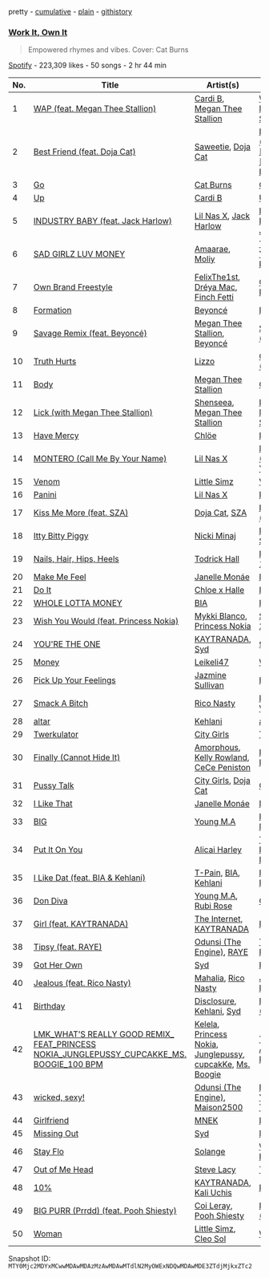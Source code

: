 pretty - [cumulative](/playlists/cumulative/37i9dQZF1DXbmCTvLQy5AO.md) - [plain](/playlists/plain/37i9dQZF1DXbmCTvLQy5AO) - [githistory](https://github.githistory.xyz/mackorone/spotify-playlist-archive/blob/main/playlists/plain/37i9dQZF1DXbmCTvLQy5AO)

### [Work It, Own It](https://open.spotify.com/playlist/37i9dQZF1DXbmCTvLQy5AO)

> Empowered rhymes and vibes\. Cover: Cat Burns

[Spotify](https://open.spotify.com/user/spotify) - 223,309 likes - 50 songs - 2 hr 44 min

| No. | Title | Artist(s) | Album | Length |
|---|---|---|---|---|
| 1 | [WAP \(feat\. Megan Thee Stallion\)](https://open.spotify.com/track/4Oun2ylbjFKMPTiaSbbCih) | [Cardi B](https://open.spotify.com/artist/4kYSro6naA4h99UJvo89HB), [Megan Thee Stallion](https://open.spotify.com/artist/181bsRPaVXVlUKXrxwZfHK) | [WAP \(feat\. Megan Thee Stallion\)](https://open.spotify.com/album/2ogiazbrNEx0kQHGl5ZBTQ) | 3:07 |
| 2 | [Best Friend \(feat\. Doja Cat\)](https://open.spotify.com/track/20BOju91NaEFK5Py4VJ2pp) | [Saweetie](https://open.spotify.com/artist/6cK3NBO6uP7hh0oyuVELFl), [Doja Cat](https://open.spotify.com/artist/5cj0lLjcoR7YOSnhnX0Po5) | [Best Friend \(feat\. Doja Cat\) \[Remix EP\] \[Extended Edition\]](https://open.spotify.com/album/0DqDdZGSQkWQiE0TzBqeLA) | 2:35 |
| 3 | [Go](https://open.spotify.com/track/4VtRHZ4tBDHaWltVAytlLY) | [Cat Burns](https://open.spotify.com/artist/6WFDpw4u23uSpon4BHvFRn) | [Go](https://open.spotify.com/album/7KfrkeW0bJx9w3Wak4PGX2) | 3:35 |
| 4 | [Up](https://open.spotify.com/track/1XXimziG1uhM0eDNCZCrUl) | [Cardi B](https://open.spotify.com/artist/4kYSro6naA4h99UJvo89HB) | [Up](https://open.spotify.com/album/5BNrcvfbLyADks4RXPW7VP) | 2:36 |
| 5 | [INDUSTRY BABY \(feat\. Jack Harlow\)](https://open.spotify.com/track/27NovPIUIRrOZoCHxABJwK) | [Lil Nas X](https://open.spotify.com/artist/7jVv8c5Fj3E9VhNjxT4snq), [Jack Harlow](https://open.spotify.com/artist/2LIk90788K0zvyj2JJVwkJ) | [INDUSTRY BABY \(feat\. Jack Harlow\)](https://open.spotify.com/album/622NFw5Yk0OReMJ2XWcXUh) | 3:32 |
| 6 | [SAD GIRLZ LUV MONEY](https://open.spotify.com/track/2pgDBO0ZAgvye7joSmdDm8) | [Amaarae](https://open.spotify.com/artist/21UPYSRWFKwtqvSAnFnSvS), [Moliy](https://open.spotify.com/artist/2hVWBpjLW4Q7fboYz2pVYK) | [THE ANGEL YOU DON'T KNOW](https://open.spotify.com/album/1cceIhCQ8R79pwy8jbZFqE) | 3:16 |
| 7 | [Own Brand Freestyle](https://open.spotify.com/track/6Jzdxguk63s6CVVXHIrQ0x) | [FelixThe1st](https://open.spotify.com/artist/0E9Cff6GTVY5SoIYxvy5Zg), [Dréya Mac](https://open.spotify.com/artist/03AVZyE7WnmLY4rTL1s0RP), [Finch Fetti](https://open.spotify.com/artist/5lup4fypQIoHxiE67ue1yi) | [Own Brand Freestyle](https://open.spotify.com/album/7lR5tiB0EL8xr8HodoIXg7) | 2:33 |
| 8 | [Formation](https://open.spotify.com/track/6g0Orsxv6glTJCt4cHsRsQ) | [Beyoncé](https://open.spotify.com/artist/6vWDO969PvNqNYHIOW5v0m) | [Lemonade](https://open.spotify.com/album/7dK54iZuOxXFarGhXwEXfF) | 3:26 |
| 9 | [Savage Remix \(feat\. Beyoncé\)](https://open.spotify.com/track/5v4GgrXPMghOnBBLmveLac) | [Megan Thee Stallion](https://open.spotify.com/artist/181bsRPaVXVlUKXrxwZfHK), [Beyoncé](https://open.spotify.com/artist/6vWDO969PvNqNYHIOW5v0m) | [Savage Remix \(feat\. Beyoncé\)](https://open.spotify.com/album/6M4VOF1ExBRii1x20Pk0GR) | 4:02 |
| 10 | [Truth Hurts](https://open.spotify.com/track/3HWzoMvoF3TQfYg4UPszDq) | [Lizzo](https://open.spotify.com/artist/56oDRnqbIiwx4mymNEv7dS) | [Cuz I Love You \(Super Deluxe\)](https://open.spotify.com/album/2KJjOBX280F3hZZE1xO33O) | 2:53 |
| 11 | [Body](https://open.spotify.com/track/0A1hoCfMLkiAgvhWkkucJa) | [Megan Thee Stallion](https://open.spotify.com/artist/181bsRPaVXVlUKXrxwZfHK) | [Good News](https://open.spotify.com/album/0KjckH1EE6HRRurMIXSc0r) | 2:51 |
| 12 | [Lick \(with Megan Thee Stallion\)](https://open.spotify.com/track/0Ky1dUtWUl9WvaAuXrqWU1) | [Shenseea](https://open.spotify.com/artist/1OFOShsIbhy1l5x73yuVyB), [Megan Thee Stallion](https://open.spotify.com/artist/181bsRPaVXVlUKXrxwZfHK) | [Lick \(with Megan Thee Stallion\)](https://open.spotify.com/album/5Hab2rAzF8c8tEQxmRKrrL) | 2:46 |
| 13 | [Have Mercy](https://open.spotify.com/track/5SixeLvPsYpk7qq9lo5xYg) | [Chlöe](https://open.spotify.com/artist/1FtBEIWAwvw5ymBen5GICR) | [Have Mercy](https://open.spotify.com/album/4N8qhDeqx8AHoEhMnYEC2Y) | 2:28 |
| 14 | [MONTERO \(Call Me By Your Name\)](https://open.spotify.com/track/67BtfxlNbhBmCDR2L2l8qd) | [Lil Nas X](https://open.spotify.com/artist/7jVv8c5Fj3E9VhNjxT4snq) | [MONTERO \(Call Me By Your Name\)](https://open.spotify.com/album/2Hjcfw8zHN4dJDZJGOzLd6) | 2:17 |
| 15 | [Venom](https://open.spotify.com/track/4WaaWczlVb1UJ24LILsR4C) | [Little Simz](https://open.spotify.com/artist/6eXZu6O7nAUA5z6vLV8NKI) | [Venom](https://open.spotify.com/album/3h7qY0r0PNgNUS838NqgGv) | 2:34 |
| 16 | [Panini](https://open.spotify.com/track/1000nHvUdawXuUHgBod4Wv) | [Lil Nas X](https://open.spotify.com/artist/7jVv8c5Fj3E9VhNjxT4snq) | [Panini](https://open.spotify.com/album/71BrrQxz8mZAneNSDE9Lov) | 1:54 |
| 17 | [Kiss Me More \(feat\. SZA\)](https://open.spotify.com/track/748mdHapucXQri7IAO8yFK) | [Doja Cat](https://open.spotify.com/artist/5cj0lLjcoR7YOSnhnX0Po5), [SZA](https://open.spotify.com/artist/7tYKF4w9nC0nq9CsPZTHyP) | [Kiss Me More \(feat\. SZA\)](https://open.spotify.com/album/1OnzqJTL9bwe4kvaLxRYxt) | 3:28 |
| 18 | [Itty Bitty Piggy](https://open.spotify.com/track/1uYxHHZBRliM9cNzCxq93g) | [Nicki Minaj](https://open.spotify.com/artist/0hCNtLu0JehylgoiP8L4Gh) | [Beam Me Up Scotty](https://open.spotify.com/album/2upw5IrzeqKApIQZyx5o6r) | 4:06 |
| 19 | [Nails, Hair, Hips, Heels](https://open.spotify.com/track/0nzsxcMmkFwfLB8IJ6Ok9g) | [Todrick Hall](https://open.spotify.com/artist/0gBvuNzrFCOVaiyKexoYMH) | [Haus Party, Pt\. 1](https://open.spotify.com/album/35sdN1DEfjFcOATBtQwHxt) | 3:56 |
| 20 | [Make Me Feel](https://open.spotify.com/track/5gW5dSy3vXJxgzma4rQuzH) | [Janelle Monáe](https://open.spotify.com/artist/6ueGR6SWhUJfvEhqkvMsVs) | [Dirty Computer](https://open.spotify.com/album/2PjlaxlMunGOUvcRzlTbtE) | 3:14 |
| 21 | [Do It](https://open.spotify.com/track/1bRjwdtScY2eMe9uMmsOkG) | [Chloe x Halle](https://open.spotify.com/artist/0AsThoR4KZSVktALiNcQwW) | [Do It](https://open.spotify.com/album/3qv9FlK79TvW61dCRd1f76) | 2:56 |
| 22 | [WHOLE LOTTA MONEY](https://open.spotify.com/track/5yorXJWdBan1Vlh116ZtQ7) | [BIA](https://open.spotify.com/artist/6veh5zbFpm31XsPdjBgPER) | [FOR CERTAIN](https://open.spotify.com/album/5B857SgrQIAmcJGj0sFOSg) | 2:36 |
| 23 | [Wish You Would \(feat\. Princess Nokia\)](https://open.spotify.com/track/0XsCES6ZULNT2cfAuMzfp2) | [Mykki Blanco](https://open.spotify.com/artist/2tSv9mEQSuNVMGr9qjYfkr), [Princess Nokia](https://open.spotify.com/artist/6lay1nwbE6hTx1jivysUAL) | [Spring/Summer 2014](https://open.spotify.com/album/4C8Tr5NjjrfkuJgdV0sKNI) | 2:52 |
| 24 | [YOU'RE THE ONE](https://open.spotify.com/track/70kdJnm1X6eEM8DbWa8Mnc) | [KAYTRANADA](https://open.spotify.com/artist/6qgnBH6iDM91ipVXv28OMu), [Syd](https://open.spotify.com/artist/3jk39CGeaaSO3FPKNx1RUx) | [99.9%](https://open.spotify.com/album/6JD4Qerb8IcaAzFgpFw0sa) | 3:47 |
| 25 | [Money](https://open.spotify.com/track/7wfQfnNFGWLD0BzcDngCRg) | [Leikeli47](https://open.spotify.com/artist/0DtXHIvJ8NWBg5pGvsgWnR) | [Wash & Set](https://open.spotify.com/album/1VAZdFNZ1t5BYugJ3NfaZh) | 2:55 |
| 26 | [Pick Up Your Feelings](https://open.spotify.com/track/2I7CJZLo2nDqGuzZJA1XlZ) | [Jazmine Sullivan](https://open.spotify.com/artist/7gSjFKpVmDgC2MMsnN8CYq) | [Heaux Tales](https://open.spotify.com/album/1btIckWsQDd7fAx0BBZF0n) | 3:49 |
| 27 | [Smack A Bitch](https://open.spotify.com/track/3Zm27XyCDoAqHMGte5ydxQ) | [Rico Nasty](https://open.spotify.com/artist/2OaHYHb2XcFPvqL3VsyPzU) | [Nightmare Vacation](https://open.spotify.com/album/6mlRdEExXqk8Git4nghBSL) | 2:18 |
| 28 | [altar](https://open.spotify.com/track/501mFwKeLnybf8JO3XL66O) | [Kehlani](https://open.spotify.com/artist/0cGUm45nv7Z6M6qdXYQGTX) | [altar](https://open.spotify.com/album/7aQ67hIkvYTPsXFEPL6CyI) | 4:03 |
| 29 | [Twerkulator](https://open.spotify.com/track/2Ty7EDf9XLYzEUqEIwJfDC) | [City Girls](https://open.spotify.com/artist/37hAfseJWi0G3Scife12Il) | [Twerkulator](https://open.spotify.com/album/0UMsQl5qJZAjhcj2985joB) | 2:18 |
| 30 | [Finally \(Cannot Hide It\)](https://open.spotify.com/track/24gGzXklm7S16b9rcYUpGm) | [Amorphous](https://open.spotify.com/artist/2mvAbMVwkxiZWJXjorKpdK), [Kelly Rowland](https://open.spotify.com/artist/3AuMNF8rQAKOzjYppFNAoB), [CeCe Peniston](https://open.spotify.com/artist/5UoVLCWzOKMIJ9iioof9OD) | [Finally \(Cannot Hide It\)](https://open.spotify.com/album/4W1lA9h8HeDNOLdDxupSHl) | 3:24 |
| 31 | [Pussy Talk](https://open.spotify.com/track/5EzL7hGT9g2Tvqsy158Lu9) | [City Girls](https://open.spotify.com/artist/37hAfseJWi0G3Scife12Il), [Doja Cat](https://open.spotify.com/artist/5cj0lLjcoR7YOSnhnX0Po5) | [City On Lock](https://open.spotify.com/album/4VzVHSPoh9MP85THaTfYpN) | 3:38 |
| 32 | [I Like That](https://open.spotify.com/track/2EznBGrlmx9wBeYgyDojsA) | [Janelle Monáe](https://open.spotify.com/artist/6ueGR6SWhUJfvEhqkvMsVs) | [Dirty Computer](https://open.spotify.com/album/2PjlaxlMunGOUvcRzlTbtE) | 3:20 |
| 33 | [BIG](https://open.spotify.com/track/7cyeGclH71MayOuQ7qtLFl) | [Young M.A](https://open.spotify.com/artist/7LvoDJUNGnOrPdGRzVtOJ9) | [Herstory in the Making](https://open.spotify.com/album/1F1JJHhqMo5DETJkesqGpG) | 3:45 |
| 34 | [Put It On You](https://open.spotify.com/track/7h4h6wl9unB1dIoRsxA1Yw) | [Alicai Harley](https://open.spotify.com/artist/4HIgMgldxGG0v8nSDWJrnh) | [The Red Room Intro \(Yard Gyal Inna Britain\)](https://open.spotify.com/album/0x2r34IBmG1VXaOZK7TRTH) | 3:05 |
| 35 | [I Like Dat \(feat\. BIA & Kehlani\)](https://open.spotify.com/track/3e1C4xcn4REvbAa7M6VshF) | [T\-Pain](https://open.spotify.com/artist/3aQeKQSyrW4qWr35idm0cy), [BIA](https://open.spotify.com/artist/6veh5zbFpm31XsPdjBgPER), [Kehlani](https://open.spotify.com/artist/0cGUm45nv7Z6M6qdXYQGTX) | [I Like Dat \(feat\. BIA & Kehlani\)](https://open.spotify.com/album/6j46dFtnzrjKNAmfcEtpKJ) | 4:43 |
| 36 | [Don Diva](https://open.spotify.com/track/07hzPXzmVs98M0eRsCINt1) | [Young M.A](https://open.spotify.com/artist/7LvoDJUNGnOrPdGRzVtOJ9), [Rubi Rose](https://open.spotify.com/artist/1DGAqC29aw0FpJCejAehVk) | [Off the Yak](https://open.spotify.com/album/3jS5p3u5bK0OYq9BQKa6PN) | 3:03 |
| 37 | [Girl \(feat\. KAYTRANADA\)](https://open.spotify.com/track/3PFaFVWq5wucLu6s4baj9D) | [The Internet](https://open.spotify.com/artist/7GN9PivdemQRKjDt4z5Zv8), [KAYTRANADA](https://open.spotify.com/artist/6qgnBH6iDM91ipVXv28OMu) | [Ego Death](https://open.spotify.com/album/69g3CtOVg98TPOwqmI2K7Q) | 6:55 |
| 38 | [Tipsy \(feat\. RAYE\)](https://open.spotify.com/track/5Wt7ngK753xBhSjb9lRfSR) | [Odunsi \(The Engine\)](https://open.spotify.com/artist/3QAWvRmq1TMLuNtDKVyRaW), [RAYE](https://open.spotify.com/artist/5KKpBU5eC2tJDzf0wmlRp2) | [Tipsy \(feat\. RAYE\)](https://open.spotify.com/album/5vTEYsgyE0C0ADqZo0Qy3F) | 3:28 |
| 39 | [Got Her Own](https://open.spotify.com/track/5s7REbEOo8rf3qeC0A7vVS) | [Syd](https://open.spotify.com/artist/3jk39CGeaaSO3FPKNx1RUx) | [Fin](https://open.spotify.com/album/59Bbr32pMTFHlUb8Nv1Kr0) | 3:05 |
| 40 | [Jealous \(feat\. Rico Nasty\)](https://open.spotify.com/track/0IIn18QlxCeUpLPRaR6a7K) | [Mahalia](https://open.spotify.com/artist/16rCzZOMQX7P8Kmn5YKexI), [Rico Nasty](https://open.spotify.com/artist/2OaHYHb2XcFPvqL3VsyPzU) | [Jealous \(feat\. Rico Nasty\)](https://open.spotify.com/album/2SNoIwHcpdsPWq8SuoqG3p) | 3:19 |
| 41 | [Birthday](https://open.spotify.com/track/1LnEy9O3sYTeO6KiPHKGHq) | [Disclosure](https://open.spotify.com/artist/6nS5roXSAGhTGr34W6n7Et), [Kehlani](https://open.spotify.com/artist/0cGUm45nv7Z6M6qdXYQGTX), [Syd](https://open.spotify.com/artist/3jk39CGeaaSO3FPKNx1RUx) | [ENERGY \(Deluxe\)](https://open.spotify.com/album/6wp1us3xBnYz5qldxrZXRf) | 3:39 |
| 42 | [LMK\_WHAT’S REALLY GOOD REMIX\_ FEAT\_PRINCESS NOKIA\_JUNGLEPUSSY\_CUPCAKKE\_MS\. BOOGIE\_100 BPM](https://open.spotify.com/track/1q5h9UkGVYVoec4ydU9P0d) | [Kelela](https://open.spotify.com/artist/1U0sIzpRtDkvu1hXXzxh60), [Princess Nokia](https://open.spotify.com/artist/6lay1nwbE6hTx1jivysUAL), [Junglepussy](https://open.spotify.com/artist/6atGQM99IrRfUefJFore1B), [cupcakKe](https://open.spotify.com/artist/76SlrtEaq2oViRXulxjfuM), [Ms\. Boogie](https://open.spotify.com/artist/7HVlaChQbM9guWdiKMGxBq) | [TAKE ME A\_PART, THE REMIXES](https://open.spotify.com/album/00bR0PfkGVAizXpN05DYrs) | 5:20 |
| 43 | [wicked, sexy!](https://open.spotify.com/track/6IsOt1shnug3aISsedXatq) | [Odunsi \(The Engine\)](https://open.spotify.com/artist/3QAWvRmq1TMLuNtDKVyRaW), [Maison2500](https://open.spotify.com/artist/4LM7PNYtQtrHXnfQYr16mx) | [EVERYTHING YOU HEARD IS TRUE](https://open.spotify.com/album/2x6YmHjZ0hkVETiz6IJ3EN) | 2:17 |
| 44 | [Girlfriend](https://open.spotify.com/track/0jIUiSTrJuDxjkf7ddAEYy) | [MNEK](https://open.spotify.com/artist/7uMh23xWiuR7zsNkuNcm2G) | [Language](https://open.spotify.com/album/1Savte5xUnDV7zXpzpf4AR) | 4:03 |
| 45 | [Missing Out](https://open.spotify.com/track/5vvn5HATa05iKVql6oYULV) | [Syd](https://open.spotify.com/artist/3jk39CGeaaSO3FPKNx1RUx) | [Missing Out](https://open.spotify.com/album/1WteYNWIkmmgTfquwV0Mc4) | 3:59 |
| 46 | [Stay Flo](https://open.spotify.com/track/6GCIYIWUBSLontW6divqsw) | [Solange](https://open.spotify.com/artist/2auiVi8sUZo17dLy1HwrTU) | [When I Get Home](https://open.spotify.com/album/4WF4HvVT7VjGnVjxjoCR6w) | 2:55 |
| 47 | [Out of Me Head](https://open.spotify.com/track/3G9tyuUoBVNTDXY0icrUVf) | [Steve Lacy](https://open.spotify.com/artist/57vWImR43h4CaDao012Ofp) | [The Lo\-Fis](https://open.spotify.com/album/6m5qlaMzLtNsQDj3DQY5ji) | 2:21 |
| 48 | [10%](https://open.spotify.com/track/41SwdQIX8Hy2u6fuEDgvWr) | [KAYTRANADA](https://open.spotify.com/artist/6qgnBH6iDM91ipVXv28OMu), [Kali Uchis](https://open.spotify.com/artist/1U1el3k54VvEUzo3ybLPlM) | [BUBBA](https://open.spotify.com/album/5FQ4sOGqRWUA5wO20AwPcO) | 3:06 |
| 49 | [BIG PURR \(Prrdd\) \(feat\. Pooh Shiesty\)](https://open.spotify.com/track/5byWPNSh2hi0ULmDxBgLyV) | [Coi Leray](https://open.spotify.com/artist/6AMd49uBDJfhf30Ak2QR5s), [Pooh Shiesty](https://open.spotify.com/artist/5F1aAS1duwlzExnPs3l2Xe) | [BIG PURR \(Prrdd\)](https://open.spotify.com/album/4I7EKdVEB8S9LjRfNoOV0o) | 1:56 |
| 50 | [Woman](https://open.spotify.com/track/3IqP8UcPDgHmOCCaxfTFwm) | [Little Simz](https://open.spotify.com/artist/6eXZu6O7nAUA5z6vLV8NKI), [Cleo Sol](https://open.spotify.com/artist/3ETLPQkcEd7z4k3IbZmXMq) | [Woman](https://open.spotify.com/album/7M0Tu8Fr3L2K105Ew8qzJ0) | 4:29 |

Snapshot ID: `MTY0Mjc2MDYxMCwwMDAwMDAzMzAwMDAwMTdlN2MyOWExNDQwMDAwMDE3ZTdjMjkxZTc2`